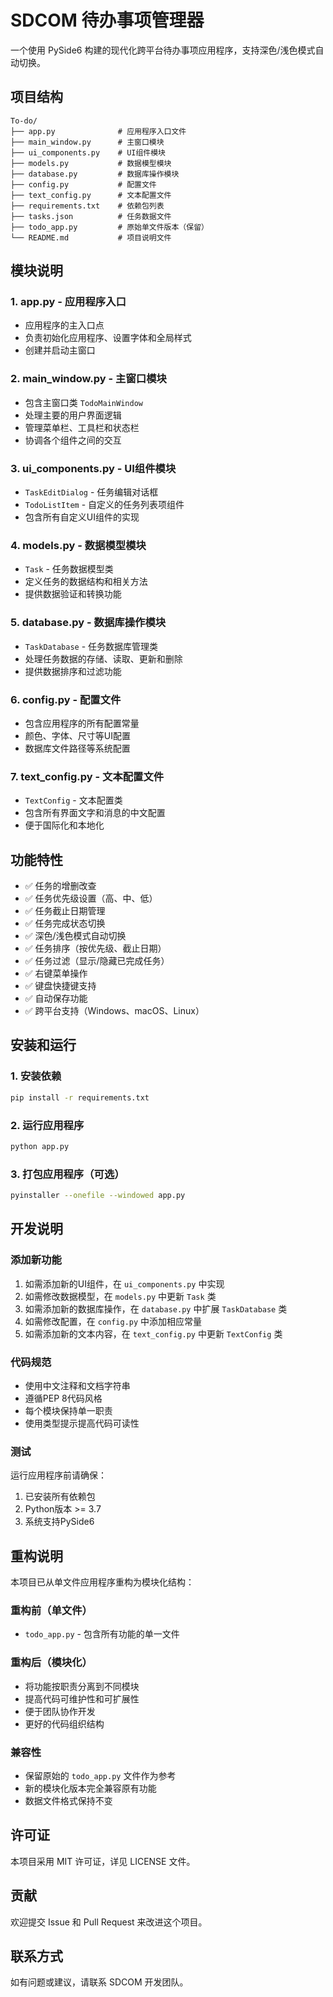 # SDCOM 待办事项管理器

一个使用 PySide6 构建的现代化跨平台待办事项应用程序，支持深色/浅色模式自动切换。

## 项目结构

```
To-do/
├── app.py              # 应用程序入口文件
├── main_window.py      # 主窗口模块
├── ui_components.py    # UI组件模块
├── models.py           # 数据模型模块
├── database.py         # 数据库操作模块
├── config.py           # 配置文件
├── text_config.py      # 文本配置文件
├── requirements.txt    # 依赖包列表
├── tasks.json          # 任务数据文件
├── todo_app.py         # 原始单文件版本（保留）
└── README.md           # 项目说明文件
```

## 模块说明

### 1. app.py - 应用程序入口
- 应用程序的主入口点
- 负责初始化应用程序、设置字体和全局样式
- 创建并启动主窗口

### 2. main_window.py - 主窗口模块
- 包含主窗口类 `TodoMainWindow`
- 处理主要的用户界面逻辑
- 管理菜单栏、工具栏和状态栏
- 协调各个组件之间的交互

### 3. ui_components.py - UI组件模块
- `TaskEditDialog` - 任务编辑对话框
- `TodoListItem` - 自定义的任务列表项组件
- 包含所有自定义UI组件的实现

### 4. models.py - 数据模型模块
- `Task` - 任务数据模型类
- 定义任务的数据结构和相关方法
- 提供数据验证和转换功能

### 5. database.py - 数据库操作模块
- `TaskDatabase` - 任务数据库管理类
- 处理任务数据的存储、读取、更新和删除
- 提供数据排序和过滤功能

### 6. config.py - 配置文件
- 包含应用程序的所有配置常量
- 颜色、字体、尺寸等UI配置
- 数据库文件路径等系统配置

### 7. text_config.py - 文本配置文件
- `TextConfig` - 文本配置类
- 包含所有界面文字和消息的中文配置
- 便于国际化和本地化

## 功能特性

- ✅ 任务的增删改查
- ✅ 任务优先级设置（高、中、低）
- ✅ 任务截止日期管理
- ✅ 任务完成状态切换
- ✅ 深色/浅色模式自动切换
- ✅ 任务排序（按优先级、截止日期）
- ✅ 任务过滤（显示/隐藏已完成任务）
- ✅ 右键菜单操作
- ✅ 键盘快捷键支持
- ✅ 自动保存功能
- ✅ 跨平台支持（Windows、macOS、Linux）

## 安装和运行

### 1. 安装依赖
```bash
pip install -r requirements.txt
```

### 2. 运行应用程序
```bash
python app.py
```

### 3. 打包应用程序（可选）
```bash
pyinstaller --onefile --windowed app.py
```

## 开发说明

### 添加新功能
1. 如需添加新的UI组件，在 `ui_components.py` 中实现
2. 如需修改数据模型，在 `models.py` 中更新 `Task` 类
3. 如需添加新的数据库操作，在 `database.py` 中扩展 `TaskDatabase` 类
4. 如需修改配置，在 `config.py` 中添加相应常量
5. 如需添加新的文本内容，在 `text_config.py` 中更新 `TextConfig` 类

### 代码规范
- 使用中文注释和文档字符串
- 遵循PEP 8代码风格
- 每个模块保持单一职责
- 使用类型提示提高代码可读性

### 测试
运行应用程序前请确保：
1. 已安装所有依赖包
2. Python版本 >= 3.7
3. 系统支持PySide6

## 重构说明

本项目已从单文件应用程序重构为模块化结构：

### 重构前（单文件）
- `todo_app.py` - 包含所有功能的单一文件

### 重构后（模块化）
- 将功能按职责分离到不同模块
- 提高代码可维护性和可扩展性
- 便于团队协作开发
- 更好的代码组织结构

### 兼容性
- 保留原始的 `todo_app.py` 文件作为参考
- 新的模块化版本完全兼容原有功能
- 数据文件格式保持不变

## 许可证

本项目采用 MIT 许可证，详见 LICENSE 文件。

## 贡献

欢迎提交 Issue 和 Pull Request 来改进这个项目。

## 联系方式

如有问题或建议，请联系 SDCOM 开发团队。